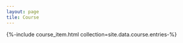 ```yaml
---
layout: page
tile: Course
---
```


{%-include course_item.html collection=site.data.course.entries-%}